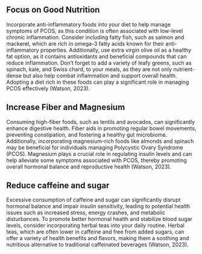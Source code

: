 ## Focus on Good Nutrition


Incorporate anti-inflammatory foods into your diet to help manage symptoms of PCOS, as this condition is often associated with low-level chronic inflammation. Consider including fatty fish, such as salmon and mackerel, which are rich in omega-3 fatty acids known for their anti-inflammatory properties. Additionally, use extra virgin olive oil as a healthy fat option, as it contains antioxidants and beneficial compounds that can reduce inflammation. Don’t forget to add a variety of leafy greens, such as spinach, kale, and Swiss chard, to your meals, as they are not only nutrient-dense but also help combat inflammation and support overall health. Adopting a diet rich in these foods can play a significant role in managing PCOS effectively (Watson, 2023).


## Increase Fiber and Magnesium

Consuming high-fiber foods, such as lentils and avocados, can significantly enhance digestive health. Fiber aids in promoting regular bowel movements, preventing constipation, and fostering a healthy gut microbiome. Additionally, incorporating magnesium-rich foods like almonds and spinach may be beneficial for individuals managing Polycystic Ovary Syndrome (PCOS). Magnesium plays a crucial role in regulating insulin levels and can help alleviate some symptoms associated with PCOS, thereby promoting overall hormonal balance and reproductive health (Watson, 2023).


## Reduce caffeine and sugar

Excessive consumption of caffeine and sugar can significantly disrupt hormonal balance and impair insulin sensitivity, leading to potential health issues such as increased stress, energy crashes, and metabolic disturbances. To promote better hormonal health and stabilize blood sugar levels, consider incorporating herbal teas into your daily routine. Herbal teas, which are often lower in caffeine and free from added sugars, can offer a variety of health benefits and flavors, making them a soothing and nutritious alternative to traditional caffeinated beverages (Watson, 2023).

